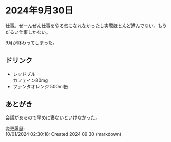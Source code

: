 # 2024年9月30日

仕事。ぜーんぜん仕事をやる気になれなかったし実際ほとんど進んでない。もうだるい仕事しかない。

9月が終わってしまった。

## ドリンク

- レッドブル  
カフェイン80mg
- ファンタオレンジ 500ml缶

## あとがき

会議があるので早めに寝ないといけなかった。

変更履歴:  
10/01/2024 02:30:18: Created 2024 09 30 (markdown)  
